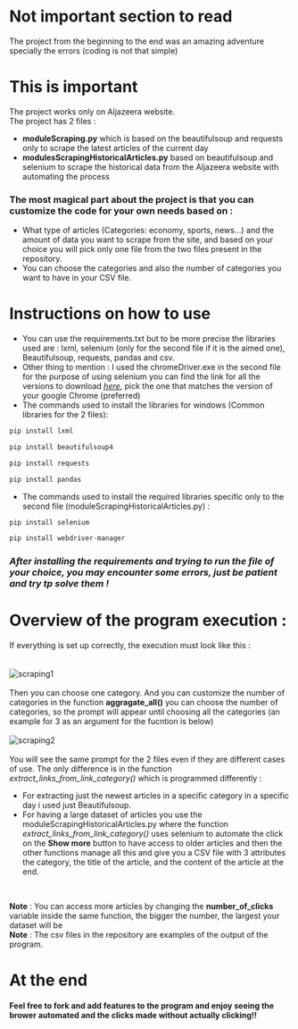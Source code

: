 # Not important section to read
The project from the beginning to the end was an amazing adventure specially the errors (coding is not that simple)
# This is important 
The project works only on Aljazeera website.
<br>
The project has 2 files : 
* **moduleScraping.py** which is based on the beautifulsoup and requests only to scrape the latest articles of the current day 
* **modulesScrapingHistoricalArticles.py** based on beautifulsoup and selenium to scrape the historical data from the Aljazeera website with automating the process 

### The most magical part about the project is that you can customize the code for your own needs based on :
* What type of articles (Categories: economy, sports, news...) and the amount of data you want to scrape from the site, and based on your choice you will pick only one file from the two files present in the repository.
* You can choose the categories and also the number of categories you want to have in your CSV file.
# Instructions on how to use 
* You can use the requirements.txt but to be more precise the libraries used are : lxml, selenium (only for the second file if it is the aimed one), Beautifulsoup, requests, pandas and csv.
* Other thing to mention : I used the chromeDriver.exe in the second file for the purpose of using selenium you can find the link for all the versions to download [*here*](https://chromedriver.chromium.org/downloads), pick the one that matches the version of your google Chrome (preferred)
* The commands used to install the libraries for windows (Common libraries for the 2 files):
```Python
pip install lxml
```
```Python
pip install beautifulsoup4
```
```Python
pip install requests
```
```Python
pip install pandas
```
* The commands used to install the required libraries specific only to the second file (moduleScrapingHistoricalArticles.py) :
```Python
pip install selenium
```
```Python
pip install webdriver-manager
```
### *After installing the requirements and trying to run the file of your choice, you may encounter some errors, just be patient and try tp solve them !*

# Overview of the program execution :
If everything is set up correctly, the execution must look like this :
<br>
<br>    
![scraping1](https://user-images.githubusercontent.com/76720983/207116178-34e1c54e-5c5c-45a1-a403-7a345cd5b65c.png)
<br />
<br>
Then you can choose one category. 
And you can customize the number of categories in the function **aggragate_all()** you can choose the number of categories, so the prompt will appear until choosing all the categories (an example for 3 as an argument for the fucntion is below)
<br/>
<br>
![scraping2](https://user-images.githubusercontent.com/76720983/207117254-e795ada4-190a-447e-8532-3e732bbc1bc3.png)
<br/>
<br/>
You will see the same prompt for the 2 files even if they are different cases of use.
The only difference is in the function *extract_links_from_link_category()* which is programmed differently :
* For extracting just the newest articles in a specific category in a specific day i used just Beautifulsoup.
* For having a large dataset of articles you use the moduleScrapingHistoricalArticles.py where the function *extract_links_from_link_category()* uses selenium to automate the click on the **Show more** button to have access to older articles and then the other functions manage all this and give you a CSV file with 3 attributes the category, the title of the article, and the content of the article at the end.
<br>

**Note** : You can access more articles by changing the **number_of_clicks** variable inside the same function, the bigger the number, the largest your dataset will be
<br>
**Note** : The csv files in the repository are examples of the output of the program.
# At the end 
#### Feel free to fork and add features to the program and enjoy seeing the brower automated and the clicks made without actually clicking!!
